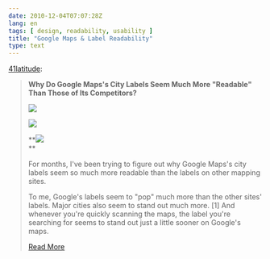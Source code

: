 ```yaml
---
date: 2010-12-04T07:07:28Z
lang: en
tags: [ design, readability, usability ]
title: "Google Maps & Label Readability"
type: text
---
```


[41latitude](http://www.41latitude.com/post/2072504768/google-maps-label-readability):

> **Why Do Google Maps's City Labels Seem Much More "Readable" Than
> Those of Its Competitors?**
>
> **![](http://media.tumblr.com/tumblr_lcr6yi3OJV1qaznro.png)**
>
> **![](http://media.tumblr.com/tumblr_lcr6lrUbpx1qaznro.png)**
>
> **![](http://media.tumblr.com/tumblr_lcr6pihET11qaznro.png)\
> **
>
> For months, I've been trying to figure out why Google Maps's city
> labels seem so much more readable than the labels on other mapping
> sites.
>
> To me, Google's labels seem to "pop" much more than the other sites'
> labels. Major cities also seem to stand out much more. \[1\] And
> whenever you're quickly scanning the maps, the label you're searching
> for seems to stand out just a little sooner on Google's maps.
>
> [Read
> More](http://www.41latitude.com/post/2072504768/google-maps-label-readability)

